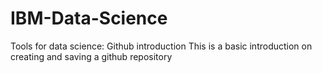 # IBM-Data-Science
Tools for data science: Github introduction
This is a basic introduction on creating and saving a github repository
